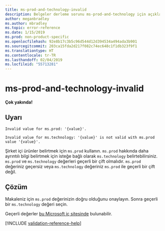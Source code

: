 ```yaml
---
title: ms-prod-and-technology-invalid
description: Belgeler derleme sorunu ms-prod-and-technology için açıklama ve çözüm
author: meganbradley
ms.author: mbradley
ms.topic: error-reference
ms.date: 1/15/2019
ms.prod: non-product-specific
ms.openlocfilehash: 92e8b17c3b5c96d544d12d394534a494ada3b901
ms.sourcegitcommit: 203ca15fda2d217f082c74ec648c1f1db323f9f1
ms.translationtype: HT
ms.contentlocale: tr-TR
ms.lasthandoff: 02/04/2019
ms.locfileid: "55713281"
---
```

# <a name="ms-prod-and-technology-invalid"></a>ms-prod-and-technology-invalid

**Çok yakında!**

## <a name="warning"></a>Uyarı

`Invalid value for ms.prod: '{value}'.`

`Invalid value for ms.technology: '{value}' is not valid with ms.prod value '{value}'.`

Şirket içi ürünler belirtmek için `ms.prod` kullanın. `ms.prod` hakkında daha ayrıntılı bilgi belirtmek için isteğe bağlı olarak `ms.technology` belirtebilirsiniz. `ms.prod` ve `ms.technology` değerleri geçerli bir çift olmalıdır. `ms.prod` değeriniz geçersiz veya `ms.technology` değeriniz `ms.prod` ile geçerli bir çift değil.

## <a name="resolution"></a>Çözüm

Makaleniz için `ms.prod` değerinizin doğru olduğunu onaylayın. Sonra geçerli bir `ms.technology` değeri seçin.

Geçerli değerler [bu Microsoft iç sitesinde](https://docsmetadatatool.azurewebsites.net/whitelists) bulunabilir.

<!-- Can we link to whitelist externally? -->

<!--make sure to add this file to your includes folder and verify the path-->
[!INCLUDE [validation-reference-help](includes/validation-reference-help.md)]
